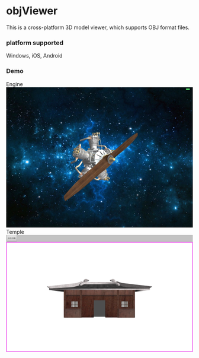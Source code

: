 # objViewer

This is a cross-platform 3D model viewer, which supports OBJ format files.

### platform supported
Windows, iOS, Android

### Demo 
Engine![Engine](./images/engine_ios.png)
Temple![Temple](./images/temple_android.png)



